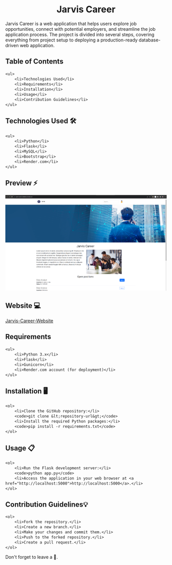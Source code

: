 ##
<h1 align="center">Jarvis Career</h1>

<p>Jarvis Career is a web application that helps users explore job opportunities, connect with potential employers, and streamline the job application process. The project is divided into several steps, covering everything from project setup to deploying a production-ready database-driven web application.</p>

## Table of Contents
    <ul>
        <li>Technologies Used</li>
        <li>Requirements</li>
        <li>Installation</li>
        <li>Usage</li>
        <li>Contribution Guidelines</li>
    </ul>

## Technologies Used 🛠️
    <ul>
        <li>Python</li>
        <li>Flask</li>
        <li>MySQL</li>
        <li>Bootstrap</li>
        <li>Render.com</li>
    </ul>

## Preview ⚡️
<p align="center">
  
<img src="static/Screenshot.png" alt="Screenshot">
</p>


## Website 💻
<a href="https://jarvis-career-website.onrender.com/" type="button">Jarvis-Career-Website</a>
<br>
## Requirements
    <ul>
        <li>Python 3.x</li>
        <li>Flask</li>
        <li>Gunicorn</li>
        <li>Render.com account (for deployment)</li>
    </ul>

## Installation 🖥️
    <ol>
        <li>Clone the GitHub repository:</li>
        <code>git clone &lt;repository-url&gt;</code>
        <li>Install the required Python packages:</li>
        <code>pip install -r requirements.txt</code>
    </ol>

## Usage 📋
    <ol>
        <li>Run the Flask development server:</li>
        <code>python app.py</code>
        <li>Access the application in your web browser at <a href="http://localhost:5000">http://localhost:5000</a>.</li>
    </ol>

## Contribution Guidelines💡
    <ol>
        <li>Fork the repository.</li>
        <li>Create a new branch.</li>
        <li>Make your changes and commit them.</li>
        <li>Push to the forked repository.</li>
        <li>Create a pull request.</li>
    </ol>

Don't forget to leave a 🌟.

</body>
</html>
